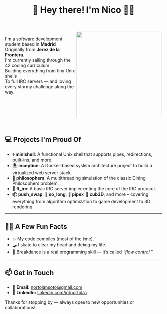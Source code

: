 <span align="center">

# 🌺 Hey there! I'm Nico 🏴‍☠️ 

</span>
<br><br>

<span align="left">

<img align="right" src="https://giffiles.alphacoders.com/212/212693.gif" style="object-fit: cover; height: 275px; float: right;">

</p>

I'm a software development student based in **Madrid**<br>
Originally from **Jerez de la Frontera**.<br>
I'm currently sailing through the 42 coding curriculum<br>
Building everything from tiny Unix shells<br>
To full IRC servers — and loving every stormy challenge along the way.<br><br>
<br><br><br>
</span>
<br><br>

## 💻 Projects I'm Proud Of

- **🌀 minishell**: A functional Unix shell that supports pipes, redirections, built-ins, and more.
- **🏝️ inception**: A Docker-based system architecture project to build a virtualized web server stack.
- **🤔 philosophers**: A multithreading simulation of the classic Dining Philosophers problem.
- **📡 ft_irc**: A basic IRC server implementing the core of the IRC protocol.
- **📦 push_swap**, **🧱 so_long**, **🧪 pipex**, **🧠 cub3D**, and more – covering everything from algorithm optimization to game development to 3D rendering.

---

## 🏴‍☠️ A Few Fun Facts

- 💥 My code compiles (most of the time).
- 🛹 I skate to clear my head and debug my life.
- 🕺 Breakdance is a real programming skill — it’s called *“flow control.”*

---

## 📫 Get in Touch

- 📧 **Email:** nortolansoto@gmail.com  
- 💼 **LinkedIn:** [linkedin.com/in/nortolan](https://www.linkedin.com/in/nortolan/)

Thanks for stopping by — always open to new opportunities or collaborations!
